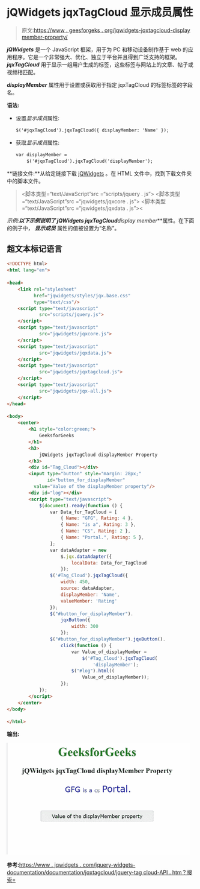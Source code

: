 # jQWidgets jqxTagCloud 显示成员属性

> 原文:[https://www . geesforgeks . org/jqwidgets-jqxtagcloud-display member-property/](https://www.geeksforgeeks.org/jqwidgets-jqxtagcloud-displaymember-property/)

***jQWidgets*** 是一个 JavaScript 框架，用于为 PC 和移动设备制作基于 web 的应用程序。它是一个非常强大、优化、独立于平台并且得到广泛支持的框架。 ***jqxTagCloud*** 用于显示一组用户生成的标签，这些标签与网站上的文章、帖子或视频相匹配。

***displayMember*** 属性用于设置或获取用于指定 jqxTagCloud 的标签标签的字段名。

**语法:**

*   设置*显示成员*属性:

    ```html
    $('#jqxTagCloud').jqxTagCloud({ displayMember: 'Name' });
    ```

*   获取*显示成员*属性:

    ```html
    var displayMember = 
        $('#jqxTagCloud').jqxTagCloud('displayMember');
    ```

**链接文件:**从给定链接下载 [jQWidgets](https://www.jqwidgets.com/download/) 。在 HTML 文件中，找到下载文件夹中的脚本文件。

> <link rel="”stylesheet”" href="”jqwidgets/styles/jqx.base.css”" type="”text/css”">
> <脚本类型=“text/JavaScript”src =“scripts/jquery . js”></脚本>
> <脚本类型=“text/JavaScript”src =“jqwidgets/jqxcore . js”></脚本>
> <脚本类型=“text/JavaScript”src =“jqwidgets/jqxdata . js”><

**示例:**以下示例说明了 jQWidgets jqxTagCloud***display member***属性。在下面的例子中， ***显示成员*** 属性的值被设置为“名称”。

## 超文本标记语言

```html
<!DOCTYPE html>
<html lang="en">

<head>
    <link rel="stylesheet"
          href="jqwidgets/styles/jqx.base.css"
          type="text/css"/>
    <script type="text/javascript" 
            src="scripts/jquery.js">
    </script>
    <script type="text/javascript" 
            src="jqwidgets/jqxcore.js">
    </script>
    <script type="text/javascript" 
            src="jqwidgets/jqxdata.js">
    </script>
    <script type="text/javascript" 
            src="jqwidgets/jqxtagcloud.js">
    </script>
    <script type="text/javascript" 
            src="jqwidgets/jqx-all.js">
    </script>
</head>

<body>
    <center>
        <h1 style="color:green;">
            GeeksforGeeks
        </h1>
        <h3>
            jQWidgets jqxTagCloud displayMember Property
        </h3>
        <div id="Tag_Cloud"></div>
        <input type="button" style="margin: 28px;" 
               id="button_for_displayMember"
          value="Value of the displayMember property"/>
        <div id="log"></div>
        <script type="text/javascript">
            $(document).ready(function () {
                var Data_for_TagCloud = [
                    { Name: "GFG", Rating: 4 },
                    { Name: "is a", Rating: 3 },
                    { Name: "CS", Rating: 2 },
                    { Name: "Portal.", Rating: 5 },
                ];
                var dataAdapter = new
                    $.jqx.dataAdapter({
                        localData: Data_for_TagCloud
                    });
                $('#Tag_Cloud').jqxTagCloud({
                    width: 450,
                    source: dataAdapter,
                    displayMember: 'Name',
                    valueMember: 'Rating'
                });
                $("#button_for_displayMember").
                    jqxButton({
                        width: 300
                    });
                $("#button_for_displayMember").jqxButton().
                    click(function () {
                        var Value_of_displayMember =
                            $('#Tag_Cloud').jqxTagCloud(
                                'displayMember');
                        $("#log").html((
                            Value_of_displayMember));
                    });
            });
        </script>
    </center>
</body>

</html>
```

**输出:**

![](img/ae7f1df813572de489e4ad73c6eca200.png)

**参考:**[https://www . jqwidgets . com/jquery-widgets-documentation/documentation/jqxtagcloud/jquery-tag cloud-API . htm？搜索=](https://www.jqwidgets.com/jquery-widgets-documentation/documentation/jqxtagcloud/jquery-tagcloud-api.htm?search=)